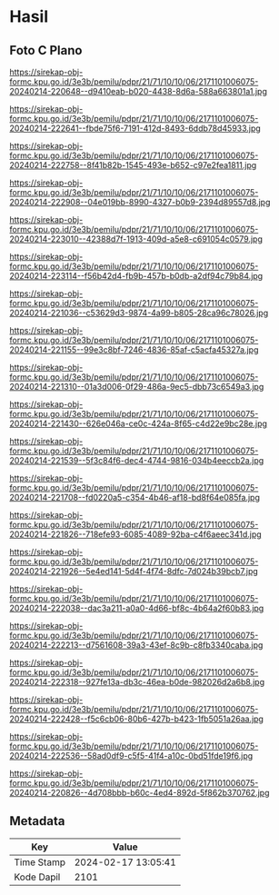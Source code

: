 # Hasil

## Foto C Plano

https://sirekap-obj-formc.kpu.go.id/3e3b/pemilu/pdpr/21/71/10/10/06/2171101006075-20240214-220648--d9410eab-b020-4438-8d6a-588a663801a1.jpg

https://sirekap-obj-formc.kpu.go.id/3e3b/pemilu/pdpr/21/71/10/10/06/2171101006075-20240214-222641--fbde75f6-7191-412d-8493-6ddb78d45933.jpg

https://sirekap-obj-formc.kpu.go.id/3e3b/pemilu/pdpr/21/71/10/10/06/2171101006075-20240214-222758--8f41b82b-1545-493e-b652-c97e2fea1811.jpg

https://sirekap-obj-formc.kpu.go.id/3e3b/pemilu/pdpr/21/71/10/10/06/2171101006075-20240214-222908--04e019bb-8990-4327-b0b9-2394d89557d8.jpg

https://sirekap-obj-formc.kpu.go.id/3e3b/pemilu/pdpr/21/71/10/10/06/2171101006075-20240214-223010--42388d7f-1913-409d-a5e8-c691054c0579.jpg

https://sirekap-obj-formc.kpu.go.id/3e3b/pemilu/pdpr/21/71/10/10/06/2171101006075-20240214-223114--f56b42d4-fb9b-457b-b0db-a2df94c79b84.jpg

https://sirekap-obj-formc.kpu.go.id/3e3b/pemilu/pdpr/21/71/10/10/06/2171101006075-20240214-221036--c53629d3-9874-4a99-b805-28ca96c78026.jpg

https://sirekap-obj-formc.kpu.go.id/3e3b/pemilu/pdpr/21/71/10/10/06/2171101006075-20240214-221155--99e3c8bf-7246-4836-85af-c5acfa45327a.jpg

https://sirekap-obj-formc.kpu.go.id/3e3b/pemilu/pdpr/21/71/10/10/06/2171101006075-20240214-221310--01a3d006-0f29-486a-9ec5-dbb73c6549a3.jpg

https://sirekap-obj-formc.kpu.go.id/3e3b/pemilu/pdpr/21/71/10/10/06/2171101006075-20240214-221430--626e046a-ce0c-424a-8f65-c4d22e9bc28e.jpg

https://sirekap-obj-formc.kpu.go.id/3e3b/pemilu/pdpr/21/71/10/10/06/2171101006075-20240214-221539--5f3c84f6-dec4-4744-9816-034b4eeccb2a.jpg

https://sirekap-obj-formc.kpu.go.id/3e3b/pemilu/pdpr/21/71/10/10/06/2171101006075-20240214-221708--fd0220a5-c354-4b46-af18-bd8f64e085fa.jpg

https://sirekap-obj-formc.kpu.go.id/3e3b/pemilu/pdpr/21/71/10/10/06/2171101006075-20240214-221826--718efe93-6085-4089-92ba-c4f6aeec341d.jpg

https://sirekap-obj-formc.kpu.go.id/3e3b/pemilu/pdpr/21/71/10/10/06/2171101006075-20240214-221926--5e4ed141-5d4f-4f74-8dfc-7d024b39bcb7.jpg

https://sirekap-obj-formc.kpu.go.id/3e3b/pemilu/pdpr/21/71/10/10/06/2171101006075-20240214-222038--dac3a211-a0a0-4d66-bf8c-4b64a2f60b83.jpg

https://sirekap-obj-formc.kpu.go.id/3e3b/pemilu/pdpr/21/71/10/10/06/2171101006075-20240214-222213--d7561608-39a3-43ef-8c9b-c8fb3340caba.jpg

https://sirekap-obj-formc.kpu.go.id/3e3b/pemilu/pdpr/21/71/10/10/06/2171101006075-20240214-222318--927fe13a-db3c-46ea-b0de-982026d2a6b8.jpg

https://sirekap-obj-formc.kpu.go.id/3e3b/pemilu/pdpr/21/71/10/10/06/2171101006075-20240214-222428--f5c6cb06-80b6-427b-b423-1fb5051a26aa.jpg

https://sirekap-obj-formc.kpu.go.id/3e3b/pemilu/pdpr/21/71/10/10/06/2171101006075-20240214-222536--58ad0df9-c5f5-41f4-a10c-0bd51fde19f6.jpg

https://sirekap-obj-formc.kpu.go.id/3e3b/pemilu/pdpr/21/71/10/10/06/2171101006075-20240214-220826--4d708bbb-b60c-4ed4-892d-5f862b370762.jpg


## Metadata

| Key        | Value               |
| ---------- | ------------------- |
| Time Stamp | 2024-02-17 13:05:41 |
| Kode Dapil | 2101                |



